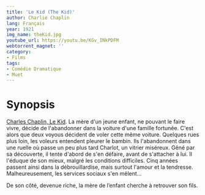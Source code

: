 ```yaml
---
title: 'Le Kid (The Kid)'
author: Charlie Chaplin
lang: Français
year: 1921
img_name: theKid.jpg
youtube_url: https://youtu.be/KGv_INkPDFM
webtorrent_magnet: ''
category:
- Films
tags:
- Comédie Dramatique
- Muet
---
```



# Synopsis
[Charles Chaplin, Le Kid](https://www.amazon.fr/gp/product/B0017LI84Q/ref=as_li_qf_sp_asin_il_tl?ie=UTF8&tag=ctimes-21&camp=1642&creative=6746&linkCode=as2&creativeASIN=B0017LI84Q&linkId=c90881ad7369205bfa4970ad07696844). La mère d'un jeune enfant, ne pouvant le faire vivre, décide de l'abandonner dans la voiture d'une famille fortunée. C'est alors que deux voyous décident de voler cette même voiture. Quelques rues plus loin, les voleurs entendent pleurer le bambin. Ils l'abandonnent dans une ruelle où passe un peu plus tard Charlot, un vitrier miséreux. Gêné par sa découverte, il tente d'abord de s'en défaire, avant de s'attacher à lui. Il l'éduque de son mieux, malgré les conditions difficiles. Cinq années passent ainsi dans la débrouillardise, mais surtout l'amour et la tendresse. Malheureusement, les services sociaux s'en mêlent…

De son côté, devenue riche, la mère de l’enfant cherche à retrouver son fils.
